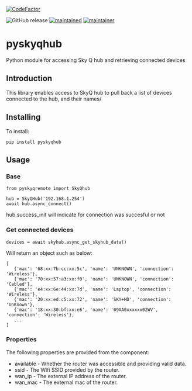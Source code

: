 [![CodeFactor](https://www.codefactor.io/repository/github/rogerselwyn/skyq_hub/badge)](https://www.codefactor.io/repository/github/rogerselwyn/skyq_hub)

![GitHub release](https://img.shields.io/github/v/release/RogerSelwyn/skyq_hub) [![maintained](https://img.shields.io/maintenance/yes/2024.svg)](#)
[![maintainer](https://img.shields.io/badge/maintainer-%20%40RogerSelwyn-blue.svg)](https://github.com/RogerSelwyn)

# pyskyqhub
Python module for accessing Sky Q hub and retrieving connected devices

## Introduction

This library enables access to SkyQ hub to pull back a list of devices connected to the hub, and their names/

## Installing

To install:

```
pip install pyskyqhub
```

## Usage

### Base
```
from pyskyqremote import SkyQhub

hub = SkyQHub('192.168.1.254')
await hub.async_connect()
```
hub.success_init will indicate for connection was succesful or not

### Get connected devices

```
devices = await skyhub.async_get_skyhub_data()
```

Will return an object such as below:

```
[
   {'mac': '68:xx:7b:cc:xx:5c', 'name': 'UNKNOWN', 'connection': 'Wireless'},
   {'mac': '70:xx:57:a3:xx:f0', 'name': 'UNKNOWN', 'connection': 'Cabled'},
   {'mac': 'e4:xx:6e:44:xx:7d', 'name': 'Laptop', 'connection': 'Wireless'},
   {'mac': '20:xx:ed:c5:xx:72', 'name': 'SKY+HD', 'connection': 'UnKnown'},
   {'mac': '18:xx:30:bf:xx:e6', 'name': '09AA0xxxxxx02WV', 'connection': 'Wireless'},
   ...
]
```

### Properties

The following properties are provided from the component:
* available - Whether the router was accessible and providing valid data.
* ssid - The Wifi SSID provided by the router.
* wan_ip - The external IP address of the router.
* wan_mac - The external mac of the router.
